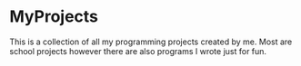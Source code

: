 # MyProjects
This is a collection of all my programming projects created by me. Most are school projects however there are also programs I wrote just for fun. 
